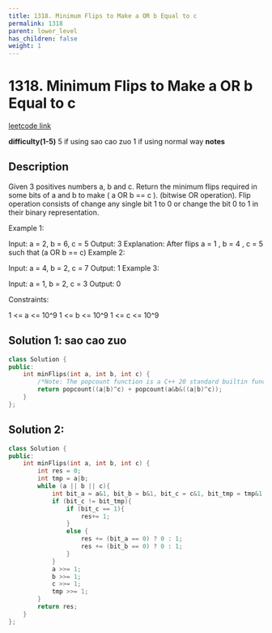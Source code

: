 ```yaml
---
title: 1318. Minimum Flips to Make a OR b Equal to c
permalink: 1318
parent: lower_level
has_children: false
weight: 1
---
```

# 1318. Minimum Flips to Make a OR b Equal to c
[leetcode link](https://leetcode.com/problems/minimum-flips-to-make-a-or-b-equal-to-c/)

**difficulty(1-5)** 
5 if using sao cao zuo
1 if using normal way
**notes**   


## Description
Given 3 positives numbers a, b and c. Return the minimum flips required in some bits of a and b to make ( a OR b == c ). (bitwise OR operation).
Flip operation consists of change any single bit 1 to 0 or change the bit 0 to 1 in their binary representation.

 

Example 1:



Input: a = 2, b = 6, c = 5
Output: 3
Explanation: After flips a = 1 , b = 4 , c = 5 such that (a OR b == c)
Example 2:

Input: a = 4, b = 2, c = 7
Output: 1
Example 3:

Input: a = 1, b = 2, c = 3
Output: 0
 

Constraints:

1 <= a <= 10^9
1 <= b <= 10^9
1 <= c <= 10^9


## Solution 1: sao cao zuo
```c++
class Solution {
public:
    int minFlips(int a, int b, int c) {
        /*Note: The popcount function is a C++ 20 standard builtin function that counts set bits. LeetCode uses g++ compiler with the C++17 standard so we can use __builtin_popcount instead. For other compilers please use bitset<32>().count().*/
        return popcount((a|b)^c) + popcount(a&b&((a|b)^c));
    }
};
```

## Solution 2:
```c++
class Solution {
public:
    int minFlips(int a, int b, int c) {
        int res = 0;
        int tmp = a|b;
        while (a || b || c){
            int bit_a = a&1, bit_b = b&1, bit_c = c&1, bit_tmp = tmp&1;
            if (bit_c != bit_tmp){
                if (bit_c == 1){
                    res+= 1;
                }
                else {
                    res += (bit_a == 0) ? 0 : 1;
                    res += (bit_b == 0) ? 0 : 1;
                }
            }
            a >>= 1;
            b >>= 1;
            c >>= 1;
            tmp >>= 1;
        }
        return res;
    }
};
```
<!-- 
Default label
{: .label }

Blue label
{: .label .label-blue }

Stable
{: .label .label-green }

New release
{: .label .label-purple }

Coming soon
{: .label .label-yellow }

Deprecated
{: .label .label-red } -->

